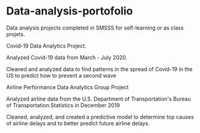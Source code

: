 # Data-analysis-portofolio
Data analysis projects completed in SMSSS for self-learning or as class projets.

Covid-19 Data Analytics Project.

Analyzed Covid-19 data from March - July 2020.

Cleaned and analyzed data to find patterns in the spread of Covid-19 in the US to predict how to prevent a second wave

Airline Performance Data Analytics Group Project

Analyzed airline data from the U.S. Department of Transportation's Bureau of Transportation Statistics in December 2019

Cleaned, analyzed, and created a predictive model to determine top causes of airline delays and to better predict future airline delays.
